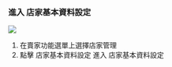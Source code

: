 ### 進入 店家基本資料設定

![](RackMultipart20230424-1-nn9xl2_html_636b66e78f035ff4.png)

1. 在賣家功能選單上選擇店家管理
2. 點擊 店家基本資料設定 進入 店家基本資料設定
